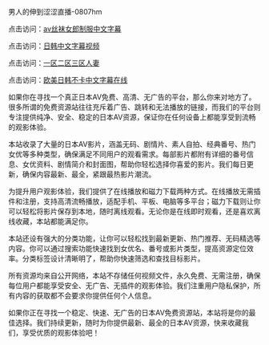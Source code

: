 男人的伸到涩涩直播-0807hm

点击访问：<a href="https://heiliaowzu4ur.pages.dev">av丝袜女郎制服中文字幕</a>

点击访问：<a href="https://heiliaoll4qsx.pages.dev">日韩中文字幕视频</a>

点击访问：<a href="https://heiliaoga6s9v.pages.dev">一区二区三区人妻</a>

点击访问：<a href="https://heiliaoow5kzm.pages.dev">欧美日韩不卡中文字幕在线</a>


如果你在寻找一个真正日本AV免费、高清、无广告的平台，那么你来对地方了。很多所谓的免费资源站往往充斥着广告、跳转和无法播放的链接，而我们的平台则专注提供纯净、安全、稳定的日本AV资源，保证你在任何设备上都能享受到流畅的观影体验。

本站收录了大量的日本AV影片，涵盖无码、剧情片、素人自拍、经典番号、热门女优等多种类型，确保满足不同用户的观看需求。每部影片都附有详细的番号信息、女优资料、剧情简介和封面图，帮助你轻松选择你喜爱的影片。我们每日更新，确保内容最新、最全，紧跟最热影片潮流。

为提升用户观影体验，我们提供了在线播放和磁力下载两种方式。在线播放无需插件和注册，支持高清流畅播放，适配手机、平板、电脑等多平台；磁力下载则让你可以轻松将影片保存到本地，随时离线观看。无论你是在线即时观看，还是喜欢离线收藏，本站都能满足你。

本站还设有强大的分类功能，让你可以轻松找到最新更新、热门推荐、无码精选等内容。你可以通过搜索功能快速找到女优名、番号或影片类型，提高资源定位效率。分类标签设计清晰明了，帮助你快速筛选和查找目标影片。

所有资源均来自公开网络，本站不存储任何视频文件，永久免费、无需注册，确保每位用户都能享受安全、无广告、无插件的观影体验。我们注重用户隐私保护，所有内容的获取都不会要求你提供任何个人信息。

如果你正在寻找一个稳定、快速、无广告的日本AV免费资源站，本站将是你的最佳选择。我们持续更新，随时为你提供最新、最全的日本AV资源，快来收藏我们，享受优质的观影体验吧！





<span style="display:none;">[Canonical link](https://github.com/ss00026/36017 ）</span>
